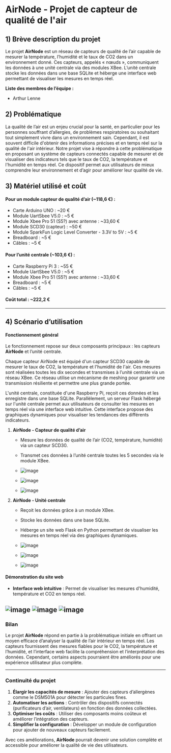 
# AirNode - Projet de capteur de qualité de l'air

## 1) Brève description du projet
Le projet **AirNode** est un réseau de capteurs de qualité de l’air capable de mesurer la température, l’humidité et le taux de CO2 dans un environnement donné. Ces capteurs, appelés « nœuds », communiquent les données à une unité centrale via des modules XBee. L’unité centrale stocke les données dans une base SQLite et héberge une interface web permettant de visualiser les mesures en temps réel.

**Liste des membres de l’équipe :**
- Arthur Lenne

## 2) Problématique
La qualité de l’air est un enjeu crucial pour la santé, en particulier pour les personnes souffrant d’allergies, de problèmes respiratoires ou souhaitant tout simplement vivre dans un environnement sain. Cependant, il est souvent difficile d'obtenir des informations précises et en temps réel sur la qualité de l'air intérieur. Notre projet vise à répondre à cette problématique en proposant un système de capteurs connectés capable de mesurer et de visualiser des indicateurs tels que le taux de CO2, la température et l'humidité en temps réel. Ce dispositif permet aux utilisateurs de mieux comprendre leur environnement et d’agir pour améliorer leur qualité de vie.

## 3) Matériel utilisé et coût

#### Pour un module capteur de qualité d’air (~118,6 €) :
- Carte Arduino UNO : ~20 €
- Module UartSbee V5.0 : ~5 €
- Module Xbee Pro 51 (S5?) avec antenne : ~33,60 €
- Module SCD30 (capteur) : ~50 €
- Module SparkFun Logic Level Converter - 3.3V to 5V : ~5 €
- Breadboard : ~5 €
- Câbles : ~5 €

#### Pour l’unité centrale (~103,6 €) :
- Carte Raspberry Pi 3 : ~55 €
- Module UartSbee V5.0 : ~5 €
- Module Xbee Pro 51 (S5?) avec antenne : ~33,60 €
- Breadboard : ~5 €
- Câbles : ~5 €

#### Coût total : ~222,2 €

---

## 4) Scénario d’utilisation

#### Fonctionnement général
Le fonctionnement repose sur deux composants principaux : les capteurs **AirNode** et l’unité centrale.

Chaque capteur AirNode est équipé d'un capteur SCD30 capable de mesurer le taux de CO2, la température et l'humidité de l'air. Ces mesures sont réalisées toutes les dix secondes et transmises à l’unité centrale via un réseau XBee. Ce réseau utilise un mécanisme de meshing pour garantir une transmission résiliente et permettre une plus grande portée.

L'unité centrale, constituée d'une Raspberry Pi, reçoit ces données et les enregistre dans une base SQLite. Parallèlement, un serveur Flask hébergé sur l'unité centrale permet aux utilisateurs de consulter les mesures en temps réel via une interface web intuitive. Cette interface propose des graphiques dynamiques pour visualiser les tendances des différents indicateurs.

1. **AirNode - Capteur de qualité d’air**
   - Mesure les données de qualité de l’air (CO2, température, humidité) via un capteur SCD30.
   - Transmet ces données à l’unité centrale toutes les 5 secondes via le module XBee.

   - ![image](img/capteur/capteur_A.jpg)
   - ![image](img/capteur/capteur_B.jpg)
   - ![image](img/capteur/capteur_G.jpg)

2. **AirNode - Unité centrale**
   - Reçoit les données grâce à un module XBee.
   - Stocke les données dans une base SQLite.
   - Héberge un site web Flask en Python permettant de visualiser les mesures en temps réel via des graphiques dynamiques.

   - ![image](img/unite_centrale/unite_centrale_A.jpg)
   - ![image](img/unite_centrale/unite_centrale_B.jpg)
   - ![image](img/unite_centrale/unite_centrale_C.jpg)

#### Démonstration du site web
- **Interface web intuitive** : Permet de visualiser les mesures d'humidité, température et CO2 en temps réel.

![image](img/site_temp.png)
![image](img/site_co2.png)
![image](img/site_hum.png)
---

### Bilan
Le projet **AirNode** répond en partie à la problématique initiale en offrant un moyen efficace d’analyser la qualité de l’air intérieur en temps réel. Les capteurs fournissent des mesures fiables pour le CO2, la température et l’humidité, et l’interface web facilite la compréhension et l’interprétation des données. Cependant, certains aspects pourraient être améliorés pour une expérience utilisateur plus complète.

---

### Continuité du projet

1. **Élargir les capacités de mesure** : Ajouter des capteurs d’allergènes comme le DSM501A pour détecter les particules fines.
2. **Automatiser les actions** : Contrôler des dispositifs connectés (purificateurs d’air, ventilateurs) en fonction des données collectées.
3. **Optimiser les coûts** : Utiliser des composants moins coûteux et améliorer l’intégration des capteurs.
4. **Simplifier la configuration** : Développer un module de configuration pour ajouter de nouveaux capteurs facilement.

Avec ces améliorations, **AirNode** pourrait devenir une solution complète et accessible pour améliorer la qualité de vie des utilisateurs.
